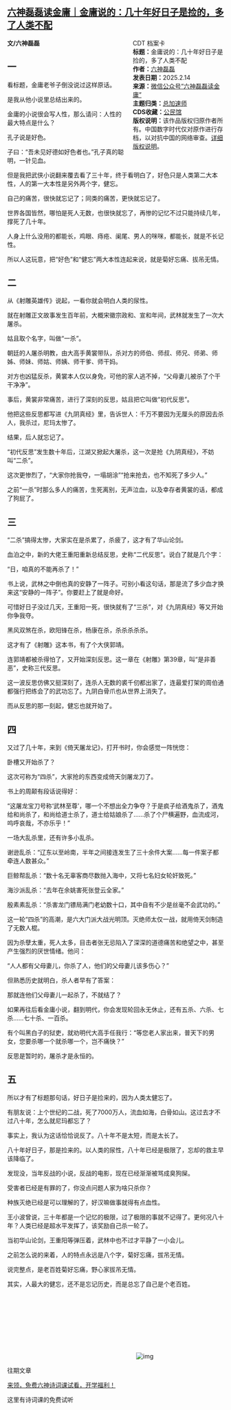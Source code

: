 <!--1739575486000-->
[六神磊磊读金庸｜金庸说的：几十年好日子是捡的，多了人类不配](https://chinadigitaltimes.net/chinese/715856.html)
------

<div style="width:42%;float:right;padding-left:20px"><div class="su-spoiler su-spoiler-style-fancy su-spoiler-icon-chevron-circle su-spoiler-closed" data-scroll-offset="0" data-anchor-in-url="no"><div class="su-spoiler-title" tabindex="0" role="button"><span class="su-spoiler-icon"></span>CDT 档案卡</div><div class="su-spoiler-content su-u-clearfix su-u-trim"><strong>标题：</strong>金庸说的：几十年好日子是捡的，多了人类不配<br><strong>作者：</strong><a href="https://chinadigitaltimes.net/space/六神磊磊读金庸" target="_blank">六神磊磊</a><br><strong>发表日期：</strong>2025.2.14<br><strong>来源：</strong><a href="https://archive.ph/?url=https://mp.weixin.qq.com/s/0aA2ssjwgGQ7dJNkagBWug" target="_blank">微信公众号“六神磊磊读金庸”</a><br><strong>主题归类：</strong><a href="https://chinadigitaltimes.net/space/总加速师" target="_blank">总加速师</a><br><strong>CDS收藏：</strong><a href="https://chinadigitaltimes.net/space/%E5%85%AC%E6%B0%91%E9%A6%86" target="_blank" rel="noopener">公民馆</a><br><strong>版权说明：</strong>该作品版权归原作者所有。中国数字时代仅对原作进行存档，以对抗中国的网络审查。<a href="https://chinadigitaltimes.net/chinese/copyright">详细版权说明</a>。</div></div></div><p><strong>文/六神磊磊</strong></p><h2>一</h2><p>看标题，金庸老爷子倒没说过这样原话。</p><p>是我从他小说里总结出来的。</p><p>金庸的小说很会写人性，那么请问：人性的最大特点是什么？</p><p>孔子说是好色。</p><p>子曰：“吾未见好德如好色者也。”孔子真的聪明，一针见血。</p><p>但是我把武侠小说翻来覆去看了三十年，终于看明白了，好色只是人类第二大本性，人的第一大本性是另外两个字，健忘。</p><p>自己的痛苦，很快就忘记了；同类的痛苦，更快就忘记了。</p><p>世界各国皆然，哪怕是死人无数，也很快就忘了，再惨的记忆不过只能持续几年，撑死了几十年。</p><p>人身上什么没用的都能长，鸡眼、痔疮、阑尾、男人的咪咪，都能长，就是不长记性。</p><p>所以人这玩意，把“好色”和“健忘”两大本性连起来说，就是菊好忘痛、拔吊无情。</p><h2>二</h2><p>从《射雕英雄传》说起，一看你就会明白人类的尿性。</p><p>就在射雕正文故事发生百年前，大概宋徽宗政和、宣和年间，武林就发生了一次大屠杀。</p><p>姑且取个名字，叫做“一杀”。</p><p>朝廷的人屠杀明教，由大高手黄裳带队，杀对方的师伯、师叔、师兄、师弟、师姊、师妹、师姑、师姨、师干爹、师干妈。</p><p>对方也凶猛反杀，黄裳本人仅以身免，可他的家人逃不掉，“父母妻儿被杀了个干干净净”。</p><p>事后，黄裳非常痛苦，进行了深刻的反思，姑且把它叫做“初代反思”。</p><p>他把这些反思都写进《九阴真经》里，告诉世人：千万不要因为无厘头的原因去杀人，我杀过，尼玛太惨了。</p><p>结果，后人就忘记了。</p><p>“初代反思”发生数十年后，江湖又掀起大屠杀，这一次是抢《九阴真经》，不妨叫“二杀”。</p><p>这次更惨烈了，“大家你抢我夺，一塌胡涂”“抢来抢去，也不知死了多少人。”</p><p>之前“一杀”时那么多人的痛苦，生死离别，无声泣血，以及幸存者黄裳的话，都成了狗屁了。</p><h2>三</h2><p>“二杀”搞得太惨，大家实在是杀累了，杀疲了，这才有了华山论剑。</p><p>血泊之中，新的大佬王重阳重新总结反思，史称“二代反思”。说白了就是几个字：</p><p>“日，咱真的不能再杀了！”</p><p>书上说，武林之中倒也真的安静了一阵子。可别小看这句话，那是流了多少血才换来这“安静的一阵子”。你要赶上了就是命好。</p><p>可惜好日子没过几天，王重阳一死，很快就有了“三杀”，对《九阴真经》等又开始你争我夺。</p><p>黑风双煞在杀，欧阳锋在杀，杨康在杀，杀杀杀杀杀。</p><p>这才有了《射雕》这本书，有了个大侠郭靖。</p><p>连郭靖都被杀得怕了，又开始深刻反思。这一章在《射雕》第39章，叫“是非善恶”，史称三代反思。</p><p>这一波反思仿佛又挺深刻了，连杀人无数的裘千仞都出家了，连最爱打架的周伯通都强行把练会了的武功忘了。九阴白骨爪也从世界上消失了。</p><p>而从反思的那一刻起，健忘也就开始了。</p><h2>四</h2><p>又过了几十年，来到《倚天屠龙记》，打开书时，你会感觉一阵恍惚：</p><p>卧槽又开始杀了？</p><p>这次可称为“四杀”，大家抢的东西变成倚天剑屠龙刀了。</p><p>书上的周颠有段话说得好：</p><p>“这屠龙宝刀号称‘武林至尊’，哪一个不想出全力争夺？于是疯子给酒鬼杀了，酒鬼给和尚杀了，和尚给道士杀了，道士给姑娘杀了……杀了个尸横遍野，血流成河，呜呼哀哉，不亦乐乎！”</p><p>一场大乱杀里，还有许多小乱杀。</p><p>谢逊乱杀：“辽东以至岭南，半年之间接连发生了三十余件大案……每一件案子都牵连人数甚众。”</p><p>巨鲸帮乱杀：“数十名无辜客商尽数抛入海中，又将七名妇女轮奸致死。”</p><p>海沙派乱杀：“去年在余姚害死张登云全家。”</p><p>殷素素乱杀：“杀害龙门镖局满门老幼数十口，其中自有不少是丝毫不会武功的。”</p><p>这一轮“四杀”的高潮，是六大门派大战光明顶。灭绝师太仅一战，就用倚天剑制造了无数人棍。</p><p>因为杀孽太重，死人太多，目击者张无忌陷入了深深的道德痛苦和绝望之中，甚至产生强烈的厌世情绪。他问：</p><p>“人人都有父母妻儿，你杀了人，他们的父母妻儿该多伤心？”</p><p>但熟悉历史就明白，杀人者早有了答案：</p><p>那就连他们父母妻儿一起杀了，不就结了？</p><p>如果再往后看金庸小说，翻到明代，你会发现轮回永无休止，还有五杀、六杀、七杀……七十杀、一百杀。</p><p>有个叫黑白子的狱吏，就劝明代大高手任我行：“等您老人家出来，普天下的男女，您要杀哪一个就杀哪一个，岂不痛快？”</p><p>反思是暂时的，屠杀才是永恒的。</p><h2>五</h2><p>所以才有了标题那句话，好日子是捡来的，因为人类太健忘了。</p><p>有朋友说：上个世纪的二战，死了7000万人，流血如海，白骨如山。这过去才不过八十年，怎么就尼玛都忘了？</p><p>事实上，我认为这话恰恰说反了。八十年不是太短，而是太长了。</p><p>八十年好日子，那是捡来的。以人类的尿性，八十年已经是极限了，忘却的救主早该降临了。</p><p>发现没，当年反战的小说，反战的电影，现在已经渐渐被骂成臭狗屎。</p><p>受害者已经是有罪的了，你没点问题人家为啥只杀你？</p><p>种族灭绝已经是可以理解的了，好汉嘛做事就得有点血性。</p><p>王小波曾说，三十年都是一个记忆的极限，过了极限的事就不记得了。更何况八十年？人类已经是超水平发挥了，该奖励自己杀一轮了。</p><p>当初华山论剑，王重阳等弹压着，武林中也不过才平静了一小会儿。</p><p>之前怎么说的来着，人的特点永远是八个字，菊好忘痛，拔吊无情。</p><p>说完整点，是老百姓菊好忘痛，野心家拔吊无情。</p><p>其实，人最大的健忘，还不是忘记历史，而是总忘了自己是个老百姓。</p><p><img decoding="async" src="data:image/svg+xml,%3Csvg%20xmlns='http://www.w3.org/2000/svg'%20viewBox='0%200%200%200'%3E%3C/svg%3E" alt="img" data-lazy-src="https://chinadigitaltimes.net/chinese/files/2025/02/post-715856-67afd08b03790.png"><noscript><img decoding="async" src="https://chinadigitaltimes.net/chinese/files/2025/02/post-715856-67afd08b03790.png" alt="img"></noscript></p><p>往期文章</p><p><a href="https://mp.weixin.qq.com/s?__biz=MzA4NDEzNTMyMA==&amp;mid=2650331111&amp;idx=1&amp;sn=91aad7a8e7867a436a0b8a12779c9a25&amp;scene=21#wechat_redirect">来领，免费六神诗词课试看，开学福利！</a></p><p>这里有诗词课的免费试听</p><div class="addtoany_share_save_container addtoany_content addtoany_content_bottom"><div class="a2a_kit a2a_kit_size_32 addtoany_list" data-a2a-url="https://chinadigitaltimes.net/chinese/715856.html" data-a2a-title="六神磊磊读金庸｜金庸说的：几十年好日子是捡的，多了人类不配"><a class="a2a_button_facebook" href="https://www.addtoany.com/add_to/facebook?linkurl=https%3A%2F%2Fchinadigitaltimes.net%2Fchinese%2F715856.html&amp;linkname=%E5%85%AD%E7%A5%9E%E7%A3%8A%E7%A3%8A%E8%AF%BB%E9%87%91%E5%BA%B8%EF%BD%9C%E9%87%91%E5%BA%B8%E8%AF%B4%E7%9A%84%EF%BC%9A%E5%87%A0%E5%8D%81%E5%B9%B4%E5%A5%BD%E6%97%A5%E5%AD%90%E6%98%AF%E6%8D%A1%E7%9A%84%EF%BC%8C%E5%A4%9A%E4%BA%86%E4%BA%BA%E7%B1%BB%E4%B8%8D%E9%85%8D" title="Facebook" rel="nofollow noopener" target="_blank"></a><a class="a2a_button_twitter" href="https://www.addtoany.com/add_to/twitter?linkurl=https%3A%2F%2Fchinadigitaltimes.net%2Fchinese%2F715856.html&amp;linkname=%E5%85%AD%E7%A5%9E%E7%A3%8A%E7%A3%8A%E8%AF%BB%E9%87%91%E5%BA%B8%EF%BD%9C%E9%87%91%E5%BA%B8%E8%AF%B4%E7%9A%84%EF%BC%9A%E5%87%A0%E5%8D%81%E5%B9%B4%E5%A5%BD%E6%97%A5%E5%AD%90%E6%98%AF%E6%8D%A1%E7%9A%84%EF%BC%8C%E5%A4%9A%E4%BA%86%E4%BA%BA%E7%B1%BB%E4%B8%8D%E9%85%8D" title="Twitter" rel="nofollow noopener" target="_blank"></a><a class="a2a_button_telegram" href="https://www.addtoany.com/add_to/telegram?linkurl=https%3A%2F%2Fchinadigitaltimes.net%2Fchinese%2F715856.html&amp;linkname=%E5%85%AD%E7%A5%9E%E7%A3%8A%E7%A3%8A%E8%AF%BB%E9%87%91%E5%BA%B8%EF%BD%9C%E9%87%91%E5%BA%B8%E8%AF%B4%E7%9A%84%EF%BC%9A%E5%87%A0%E5%8D%81%E5%B9%B4%E5%A5%BD%E6%97%A5%E5%AD%90%E6%98%AF%E6%8D%A1%E7%9A%84%EF%BC%8C%E5%A4%9A%E4%BA%86%E4%BA%BA%E7%B1%BB%E4%B8%8D%E9%85%8D" title="Telegram" rel="nofollow noopener" target="_blank"></a><a class="a2a_button_reddit" href="https://www.addtoany.com/add_to/reddit?linkurl=https%3A%2F%2Fchinadigitaltimes.net%2Fchinese%2F715856.html&amp;linkname=%E5%85%AD%E7%A5%9E%E7%A3%8A%E7%A3%8A%E8%AF%BB%E9%87%91%E5%BA%B8%EF%BD%9C%E9%87%91%E5%BA%B8%E8%AF%B4%E7%9A%84%EF%BC%9A%E5%87%A0%E5%8D%81%E5%B9%B4%E5%A5%BD%E6%97%A5%E5%AD%90%E6%98%AF%E6%8D%A1%E7%9A%84%EF%BC%8C%E5%A4%9A%E4%BA%86%E4%BA%BA%E7%B1%BB%E4%B8%8D%E9%85%8D" title="Reddit" rel="nofollow noopener" target="_blank"></a><a class="a2a_button_whatsapp" href="https://www.addtoany.com/add_to/whatsapp?linkurl=https%3A%2F%2Fchinadigitaltimes.net%2Fchinese%2F715856.html&amp;linkname=%E5%85%AD%E7%A5%9E%E7%A3%8A%E7%A3%8A%E8%AF%BB%E9%87%91%E5%BA%B8%EF%BD%9C%E9%87%91%E5%BA%B8%E8%AF%B4%E7%9A%84%EF%BC%9A%E5%87%A0%E5%8D%81%E5%B9%B4%E5%A5%BD%E6%97%A5%E5%AD%90%E6%98%AF%E6%8D%A1%E7%9A%84%EF%BC%8C%E5%A4%9A%E4%BA%86%E4%BA%BA%E7%B1%BB%E4%B8%8D%E9%85%8D" title="WhatsApp" rel="nofollow noopener" target="_blank"></a><a class="a2a_button_email" href="https://www.addtoany.com/add_to/email?linkurl=https%3A%2F%2Fchinadigitaltimes.net%2Fchinese%2F715856.html&amp;linkname=%E5%85%AD%E7%A5%9E%E7%A3%8A%E7%A3%8A%E8%AF%BB%E9%87%91%E5%BA%B8%EF%BD%9C%E9%87%91%E5%BA%B8%E8%AF%B4%E7%9A%84%EF%BC%9A%E5%87%A0%E5%8D%81%E5%B9%B4%E5%A5%BD%E6%97%A5%E5%AD%90%E6%98%AF%E6%8D%A1%E7%9A%84%EF%BC%8C%E5%A4%9A%E4%BA%86%E4%BA%BA%E7%B1%BB%E4%B8%8D%E9%85%8D" title="Email" rel="nofollow noopener" target="_blank"></a><a class="a2a_button_copy_link" href="https://www.addtoany.com/add_to/copy_link?linkurl=https%3A%2F%2Fchinadigitaltimes.net%2Fchinese%2F715856.html&amp;linkname=%E5%85%AD%E7%A5%9E%E7%A3%8A%E7%A3%8A%E8%AF%BB%E9%87%91%E5%BA%B8%EF%BD%9C%E9%87%91%E5%BA%B8%E8%AF%B4%E7%9A%84%EF%BC%9A%E5%87%A0%E5%8D%81%E5%B9%B4%E5%A5%BD%E6%97%A5%E5%AD%90%E6%98%AF%E6%8D%A1%E7%9A%84%EF%BC%8C%E5%A4%9A%E4%BA%86%E4%BA%BA%E7%B1%BB%E4%B8%8D%E9%85%8D" title="Copy Link" rel="nofollow noopener" target="_blank"></a><a class="a2a_dd addtoany_share_save addtoany_share" href="https://www.addtoany.com/share"></a></div></div>
